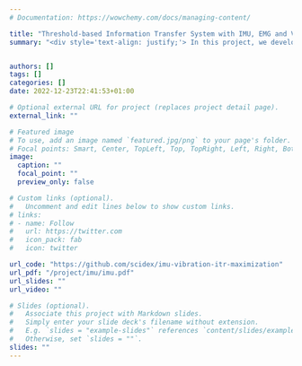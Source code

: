 ```yaml
---
# Documentation: https://wowchemy.com/docs/managing-content/

title: "Threshold-based Information Transfer System with IMU, EMG and Vibrotactile motor"
summary: "<div style='text-align: justify;'> In this project, we developed a novel data-transmission system between two distinct locations using local WLAN networks, leveraging an Inertial Measurement Unit (IMU) for encoding transmitted information and four vibrotactile motors for decoding. We introduced a threshold-based encoding approach that utilizes the IMU and electromyography (EMG) to encode numerical values from 0 to 9, aiming to optimize the information transfer rate (ITR) while minimizing the need for extensive pre-training of participants. An EMG signal was incorporated as an error-correction mechanism to enhance encoding accuracy. Experimental trials demonstrated a maximum information transfer rate exceeding 100 bits per minute and achieved over 99% accuracy, with performance optimization focusing on one metric at a time.</div>" 


authors: []
tags: []
categories: []
date: 2022-12-23T22:41:53+01:00

# Optional external URL for project (replaces project detail page).
external_link: ""

# Featured image
# To use, add an image named `featured.jpg/png` to your page's folder.
# Focal points: Smart, Center, TopLeft, Top, TopRight, Left, Right, BottomLeft, Bottom, BottomRight.
image:
  caption: ""
  focal_point: ""
  preview_only: false

# Custom links (optional).
#   Uncomment and edit lines below to show custom links.
# links:
# - name: Follow
#   url: https://twitter.com
#   icon_pack: fab
#   icon: twitter

url_code: "https://github.com/scidex/imu-vibration-itr-maximization"
url_pdf: "/project/imu/imu.pdf"
url_slides: ""
url_video: ""

# Slides (optional).
#   Associate this project with Markdown slides.
#   Simply enter your slide deck's filename without extension.
#   E.g. `slides = "example-slides"` references `content/slides/example-slides.md`.
#   Otherwise, set `slides = ""`.
slides: ""
---
```


